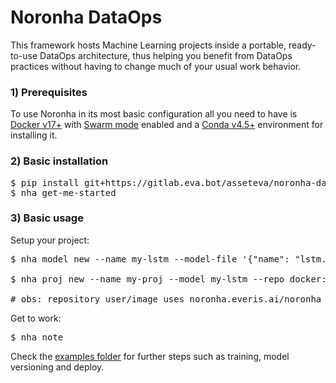 # Noronha DataOps

This framework hosts Machine Learning projects inside a portable, ready-to-use DataOps architecture, thus helping you benefit from DataOps practices without having to change much of your usual work behavior.

### 1) Prerequisites
To use Noronha in its most basic configuration all you need to have is [Docker v17+](https://docs.docker.com/install/) with [Swarm mode](https://docs.docker.com/engine/swarm/) enabled and a [Conda v4.5+](https://docs.conda.io/projects/conda/en/latest/user-guide/install/download.html) environment for installing it.

### 2) Basic installation
<pre>
$ pip install git+https://gitlab.eva.bot/asseteva/noronha-dataops
$ nha get-me-started
</pre>

### 3) Basic usage
Setup your project:
<pre>
$ nha model new --name my-lstm --model-file '{"name": "lstm.h5", "required": true}'

$ nha proj new --name my-proj --model my-lstm --repo docker://user/image

# obs: repository user/image uses noronha.everis.ai/noronha as base image 
</pre>

Get to work:
<pre>
$ nha note
</pre>

Check the [examples folder](https://github.com/athosgvag/noronha-dataops/tree/master/examples) for further steps such as training, model versioning and deploy.
